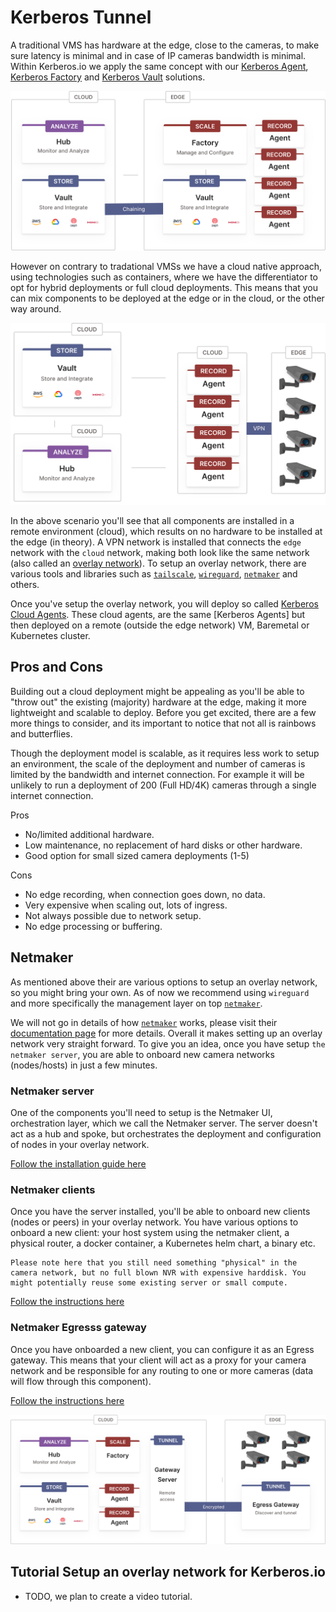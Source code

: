 # Kerberos Tunnel

A traditional VMS has hardware at the edge, close to the cameras, to make sure latency is minimal and in case of IP cameras bandwidth is minimal. Within Kerberos.io we apply the same concept with our [Kerberos Agent](https://github.com/kerberos-io/agent), [Kerberos Factory](https://github.com/kerberos-io/factory) and [Kerberos Vault](https://github.com/kerberos-io/vault) solutions.

![Edge deployment](./assets/images/deployment-chaining.svg)

However on contrary to tradational VMSs we have a cloud native approach, using technologies such as containers, where we have the differentiator to opt for hybrid deployments or full cloud deployments. This means that you can mix components to be deployed at the edge or in the cloud, or the other way around.

![Cloud deployment](./assets/images/deployment-cloud.svg)

In the above scenario you'll see that all components are installed in a remote environment (cloud), which results on no hardware to be installed at the edge (in theory). A VPN network is installed that connects the `edge` network with the `cloud` network, making both look like the same network (also called an [overlay network](https://en.wikipedia.org/wiki/Overlay_network)). To setup an overlay network, there are various tools and libraries such as [`tailscale`](https://tailscale.com/), [`wireguard`](https://www.wireguard.com/), [`netmaker`](https://netmaker.io/) and others.

Once you've setup the overlay network, you will deploy so called [Kerberos Cloud Agents](https://github.com/kerberos-io/agent). These cloud agents, are the same [Kerberos Agents] but then deployed on a remote (outside the edge network) VM, Baremetal or Kubernetes cluster.

## Pros and Cons

Building out a cloud deployment might be appealing as you'll be able to "throw out" the existing (majority) hardware at the edge, making it more lightweight and scalable to deploy. Before you get excited, there are a few more things to consider, and its important to notice that not all is rainbows and butterflies.

Though the deployment model is scalable, as it requires less work to setup an environment, the scale of the deployment and number of cameras is limited by the bandwidth and internet connection. For example it will be unlikely to run a deployment of 200 (Full HD/4K) cameras through a single internet connection.

Pros

- No/limited additional hardware.
- Low maintenance, no replacement of hard disks or other hardware.
- Good option for small sized camera deployments (1-5)

Cons

- No edge recording, when connection goes down, no data.
- Very expensive when scaling out, lots of ingress.
- Not always possible due to network setup.
- No edge processing or buffering.

## Netmaker

As mentioned above their are various options to setup an overlay network, so you might bring your own. As of now we recommend using `wireguard` and more specifically the management layer on top [`netmaker`](https://netmaker.io/).

We will not go in details of how [`netmaker`](https://netmaker.io/) works, please visit their [documentation page](https://docs.netmaker.io/) for more details. Overall it makes setting up an overlay network very straight forward. To give you an idea, once you have setup `the netmaker server`, you are able to onboard new camera
networks (nodes/hosts) in just a few minutes.

### Netmaker server

One of the components you'll need to setup is the Netmaker UI, orchestration layer, which we call the Netmaker server. The server doesn't act as a hub and spoke, but orchestrates the deployment and configuration of nodes in your overlay network.

[Follow the installation guide here](https://netmaker.readthedocs.io/en/master/quick-start.html)

### Netmaker clients

Once you have the server installed, you'll be able to onboard new clients (nodes or peers) in your overlay network. You have various options to onboard a new client: your host system using the netmaker client, a physical router, a docker container, a Kubernetes helm chart, a binary etc.

    Please note here that you still need something "physical" in the camera network, but no full blown NVR with expensive harddisk. You might potentially reuse some existing server or small compute.

[Follow the instructions here](https://netmaker.readthedocs.io/en/master/netclient.html#joining-a-network)

### Netmaker Egresss gateway

Once you have onboarded a new client, you can configure it as an Egress gateway. This means that your client will act as a proxy for your camera network and be responsible for any routing to one or more cameras (data will flow through this component).

[Follow the instructions here](https://netmaker.readthedocs.io/en/master/egress-gateway.html)

![Kerberos Tunnel](./assets/images/kerberos-tunneling.svg)

## Tutorial Setup an overlay network for Kerberos.io

- TODO, we plan to create a video tutorial.
